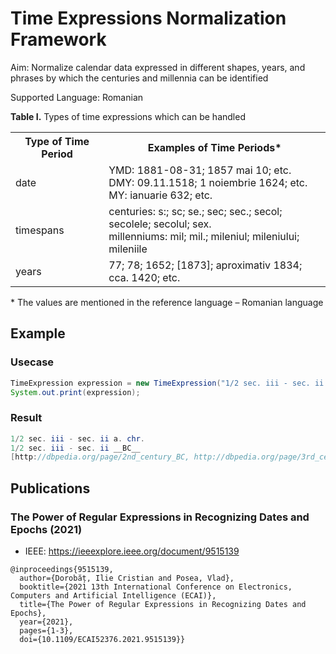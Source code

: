 # Time Expressions Normalization Framework
Aim: Normalize calendar data expressed in different shapes, years, and phrases by which the centuries and millennia can be identified

Supported Language: Romanian

<b>Table I.</b> Types of time expressions which can be handled
<table>
    <tr>
        <th>Type of Time Period</th>
        <th>Examples of Time Periods*</th>
    </tr>
    <tr>
        <td>date</td>
        <td>
            YMD: 1881-08-31; 1857 mai 10; etc.<br/>
            DMY: 09.11.1518; 1 noiembrie 1624; etc.<br/>
            MY: ianuarie 632; etc.
        </td>
    </tr>
    <tr>
        <td>timespans</td>
        <td>
            centuries: s:; sc; se.; sec; sec.; secol; secolele; secolul; sex.<br/>
            millenniums: mil; mil.; mileniul; mileniului; mileniile
        </td>
    </tr>
    <tr>
        <td>years</td>
        <td>77; 78; 1652; [1873]; aproximativ 1834; cca. 1420; etc.</td>
    </tr>
</table>
* The values are mentioned in the reference language – Romanian language

## Example

### Usecase
```java
TimeExpression expression = new TimeExpression("1/2 sec. iii - sec. ii a. chr.", null);
System.out.print(expression);
```

### Result
```java
1/2 sec. iii - sec. ii a. chr.
1/2 sec. iii - sec. ii __BC__
[http://dbpedia.org/page/2nd_century_BC, http://dbpedia.org/page/3rd_century_BC]
```

## Publications

### The Power of Regular Expressions in Recognizing Dates and Epochs (2021)
* IEEE: https://ieeexplore.ieee.org/document/9515139
```
@inproceedings{9515139,
  author={Dorobăț, Ilie Cristian and Posea, Vlad},
  booktitle={2021 13th International Conference on Electronics, Computers and Artificial Intelligence (ECAI)}, 
  title={The Power of Regular Expressions in Recognizing Dates and Epochs}, 
  year={2021},
  pages={1-3},
  doi={10.1109/ECAI52376.2021.9515139}}
```
